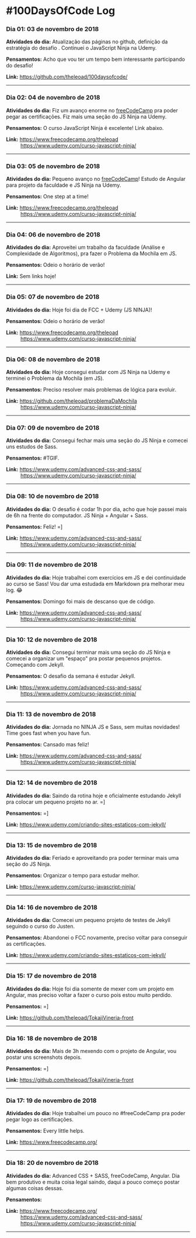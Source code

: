 # #100DaysOfCode Log

### Dia 01: 03 de novembro de 2018

**Atividades do dia:** Atualização das páginas no github, definição da estratégia do desafio . Continuei o JavaScript Ninja na Udemy.

**Pensamentos:** Acho que vou ter um tempo bem interessante participando do desafio! 

**Link:** https://github.com/theleoad/100daysofcode/

---

### Dia 02: 04 de novembro de 2018

**Atividades do dia:** Fiz um avanço enorme no [freeCodeCamp](https://freecodecamp.org) pra poder pegar as certificações. Fiz mais uma seção do JS Ninja na Udemy.

**Pensamentos:** O curso JavaScript Ninja é excelente! Link abaixo.

**Link:** https://www.freecodecamp.org/theleoad  
&nbsp;&nbsp;&nbsp;&nbsp;&nbsp;&nbsp;&nbsp;&nbsp;&nbsp;&nbsp;https://www.udemy.com/curso-javascript-ninja/

---

### Dia 03: 05 de novembro de 2018

**Atividades do dia:** Pequeno avanço no [freeCodeCamp](https://freecodecamp.org)! Estudo de Angular para projeto da faculdade e JS Ninja na Udemy.

**Pensamentos:** One step at a time!

**Link:** https://www.freecodecamp.org/theleoad  
&nbsp;&nbsp;&nbsp;&nbsp;&nbsp;&nbsp;&nbsp;&nbsp;&nbsp;&nbsp;https://www.udemy.com/curso-javascript-ninja/

---

### Dia 04: 06 de novembro de 2018

**Atividades do dia:** Aproveitei um trabalho da faculdade (Análise e Complexidade de Algoritmos), pra fazer o Problema da Mochila em JS.

**Pensamentos:** Odeio o horário de verão! 

**Link:** Sem links hoje!

---

### Dia 05: 07 de novembro de 2018

**Atividades do dia:** Hoje foi dia de FCC + Udemy (JS NINJA)!

**Pensamentos:** Odeio o horário de verão! 

**Link:** https://www.freecodecamp.org/theleoad  
&nbsp;&nbsp;&nbsp;&nbsp;&nbsp;&nbsp;&nbsp;&nbsp;&nbsp;&nbsp;https://www.udemy.com/curso-javascript-ninja/

---

### Dia 06: 08 de novembro de 2018

**Atividades do dia:** Hoje consegui estudar com JS Ninja na Udemy e terminei o Problema da Mochila (em JS). 

**Pensamentos:** Preciso resolver mais problemas de lógica para evoluir.

**Link:** https://github.com/theleoad/problemaDaMochila  
&nbsp;&nbsp;&nbsp;&nbsp;&nbsp;&nbsp;&nbsp;&nbsp;&nbsp;&nbsp;https://www.udemy.com/curso-javascript-ninja/

---

### Dia 07: 09 de novembro de 2018

**Atividades do dia:** Consegui fechar mais uma seção do JS Ninja e comecei uns estudos de Sass. 

**Pensamentos:** #TGIF.

**Link:** https://www.udemy.com/advanced-css-and-sass/  
&nbsp;&nbsp;&nbsp;&nbsp;&nbsp;&nbsp;&nbsp;&nbsp;&nbsp;&nbsp;https://www.udemy.com/curso-javascript-ninja/

---

### Dia 08: 10 de novembro de 2018

**Atividades do dia:** O desafio é codar 1h por dia, acho que hoje passei mais de 6h na frente do computador. JS Ninja + Angular + Sass.

**Pensamentos:** Feliz! =]

**Link:** https://www.udemy.com/advanced-css-and-sass/  
&nbsp;&nbsp;&nbsp;&nbsp;&nbsp;&nbsp;&nbsp;&nbsp;&nbsp;&nbsp;https://www.udemy.com/curso-javascript-ninja/

---

### Dia 09: 11 de novembro de 2018

**Atividades do dia:** Hoje trabalhei com exercícios em JS e dei continuidade ao curso se Sass! Vou dar uma estudada em Markdown pra melhorar meu log. 😂

**Pensamentos:** Domingo foi mais de descanso que de código.

**Link:** https://www.udemy.com/advanced-css-and-sass/  
&nbsp;&nbsp;&nbsp;&nbsp;&nbsp;&nbsp;&nbsp;&nbsp;&nbsp;&nbsp;https://www.udemy.com/curso-javascript-ninja/

---

### Dia 10: 12 de novembro de 2018

**Atividades do dia:** Consegui terminar mais uma seção do JS Ninja e comecei a organizar um "espaço" pra postar pequenos projetos. Começando com Jekyll.  

**Pensamentos:** O desafio da semana é estudar Jekyll.

**Link:** https://www.udemy.com/advanced-css-and-sass/  
&nbsp;&nbsp;&nbsp;&nbsp;&nbsp;&nbsp;&nbsp;&nbsp;&nbsp;&nbsp;https://www.udemy.com/curso-javascript-ninja/

---

### Dia 11: 13 de novembro de 2018

**Atividades do dia:** Jornada no NINJA JS e Sass, sem muitas novidades! Time goes fast when you have fun.

**Pensamentos:** Cansado mas feliz!

**Link:** https://www.udemy.com/advanced-css-and-sass/  
&nbsp;&nbsp;&nbsp;&nbsp;&nbsp;&nbsp;&nbsp;&nbsp;&nbsp;&nbsp;https://www.udemy.com/curso-javascript-ninja/

---

### Dia 12: 14 de novembro de 2018

**Atividades do dia:** Saindo da rotina hoje e oficialmente estudando Jekyll pra colocar um pequeno projeto no ar. =]

**Pensamentos:** =]

**Link:** https://www.udemy.com/criando-sites-estaticos-com-jekyll/

---

### Dia 13: 15 de novembro de 2018

**Atividades do dia:** Feriado e aproveitando pra poder terminar mais uma seção do JS Ninja.

**Pensamentos:** Organizar o tempo para estudar melhor.

**Link:** https://www.udemy.com/curso-javascript-ninja/

---

### Dia 14: 16 de novembro de 2018

**Atividades do dia:** Comecei um pequeno projeto de testes de Jekyll seguindo o curso do Justen.  

**Pensamentos:** Abandonei o FCC novamente, preciso voltar para conseguir as certificações.

**Link:** https://www.udemy.com/criando-sites-estaticos-com-jekyll/

---

### Dia 15: 17 de novembro de 2018

**Atividades do dia:** Hoje foi dia somente de mexer com um projeto em Angular, mas preciso voltar a fazer o curso pois estou muito perdido.  

**Pensamentos:** =]

**Link:** https://github.com/theleoad/TokajiVineria-front

---

### Dia 16: 18 de novembro de 2018

**Atividades do dia:** Mais de 3h mexendo com o projeto de Angular, vou postar uns screenshots depois.

**Pensamentos:** =]

**Link:** https://github.com/theleoad/TokajiVineria-front

---

### Dia 17: 19 de novembro de 2018

**Atividades do dia:** Hoje trabalhei um pouco no #freeCodeCamp pra poder pegar logo as certificações.

**Pensamentos:** Every little helps.

**Link:** https://www.freecodecamp.org/

---

### Dia 18: 20 de novembro de 2018

**Atividades do dia:** Advanced CSS + SASS, freeCodeCamp, Angular. Dia bem produtivo e muita coisa legal saindo, daqui a pouco começo postar algumas coisas dessas. 

**Pensamentos:** 

**Link:** https://www.freecodecamp.org/  
&nbsp;&nbsp;&nbsp;&nbsp;&nbsp;&nbsp;&nbsp;&nbsp;&nbsp;&nbsp;https://www.udemy.com/advanced-css-and-sass/  
&nbsp;&nbsp;&nbsp;&nbsp;&nbsp;&nbsp;&nbsp;&nbsp;&nbsp;&nbsp;https://www.udemy.com/curso-javascript-ninja/

---
